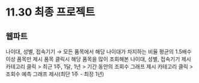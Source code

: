 # 11.30 최종 프로젝트 

## 웹파트

나이대, 성별, 접속기기 → 모든 품목에서 해당 나이대가 차지하는 비율 평균의 1.5배수 이상 품목만 제시
품목 클릭시 해당 품목을 많이 조회해본 나이대, 성별, 접속기기 제시
카테고리 클릭 > 최근 1주, 1달, 1년 > 기간 동안의 조회수 그래프 제시
카테고리 클릭 > 조회수 예측 그래프 제시(최단 1주 - 최장 1년)